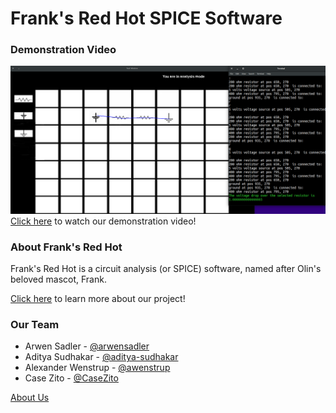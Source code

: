 # Frank's Red Hot SPICE Software

### Demonstration Video
![Final Image](finalimg.png)
[Click here](https://youtu.be/llGQMEhNpgo) to watch our demonstration video!

### About Frank's Red Hot
Frank's Red Hot is a circuit analysis (or SPICE) software, named after Olin's beloved mascot, Frank.

[Click here](learn_more.md) to learn more about our project!


### Our Team
- Arwen Sadler - [@arwensadler](https://www.github.com/arwensadler)
- Aditya Sudhakar - [@aditya-sudhakar](https://www.github.com/aditya-sudhakar)
- Alexander Wenstrup - [@awenstrup](https://www.github.com/awenstrup)
- Case Zito - [@CaseZito](https://www.github.com/CaseZito)

[About Us](about_us.md)

